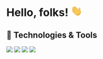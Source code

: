 # Hello, folks! <img src="https://raw.githubusercontent.com/leanlord/leanlord/master/wave.gif" width="30px"> 

## 🔧 Technologies & Tools

![](https://img.shields.io/badge/OS-macOS-informational?style=flat&logo=Apple&logoColor=FFF&color=68829E)
![](https://img.shields.io/badge/Editor-WebStorm-informational?style=flat&logo=WebStorm&logoColor=white&color=68829E)
![](https://img.shields.io/badge/Code-JavaScript-informational?style=flat&logo=JavaScript&logoColor=F7DF1E&color=68829E)
![](https://img.shields.io/badge/Code-Vue-informational?style=flat&logo=Vue.js&logoColor=4FC08D&color=68829E)
